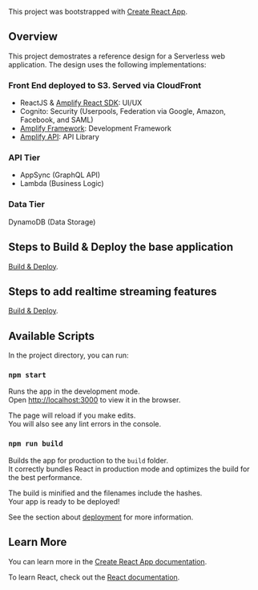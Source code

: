 This project was bootstrapped with [Create React App](https://github.com/facebook/create-react-app).

## Overview
This project demostrates a reference design for a Serverless web application. The design uses the following implementations:

### Front End deployed to S3. Served via CloudFront
- ReactJS & [Amplify React SDK](https://aws-amplify.github.io/docs/js/react): UI/UX
- Cognito: Security (Userpools, Federation via Google, Amazon, Facebook, and SAML)
- [Amplify Framework](https://aws.amazon.com/amplify/framework/): Development Framework
- [Amplify API](https://aws-amplify.github.io/docs/js/api): API Library

### API Tier
- AppSync (GraphQL API)
- Lambda (Business Logic)

### Data Tier
DynamoDB (Data Storage)

## Steps to Build & Deploy the base application
[Build & Deploy](build.md).

## Steps to add realtime streaming features
[Build & Deploy](https://github.com/georgmao/realtime-stream-examples).

## Available Scripts

In the project directory, you can run:

### `npm start`

Runs the app in the development mode.<br />
Open [http://localhost:3000](http://localhost:3000) to view it in the browser.

The page will reload if you make edits.<br />
You will also see any lint errors in the console.

### `npm run build`

Builds the app for production to the `build` folder.<br />
It correctly bundles React in production mode and optimizes the build for the best performance.

The build is minified and the filenames include the hashes.<br />
Your app is ready to be deployed!

See the section about [deployment](https://facebook.github.io/create-react-app/docs/deployment) for more information.


## Learn More

You can learn more in the [Create React App documentation](https://facebook.github.io/create-react-app/docs/getting-started).

To learn React, check out the [React documentation](https://reactjs.org/).
